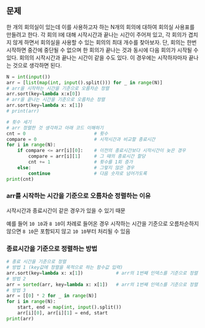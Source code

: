 ## 문제

한 개의 회의실이 있는데 이를 사용하고자 하는 N개의 회의에 대하여 회의실 사용표를 만들려고 한다. 각 회의 I에 대해 시작시간과 끝나는 시간이 주어져 있고, 각 회의가 겹치지 않게 하면서 회의실을 사용할 수 있는 회의의 최대 개수를 찾아보자. 단, 회의는 한번 시작하면 중간에 중단될 수 없으며 한 회의가 끝나는 것과 동시에 다음 회의가 시작될 수 있다. 회의의 시작시간과 끝나는 시간이 같을 수도 있다. 이 경우에는 시작하자마자 끝나는 것으로 생각하면 된다.

```python
N = int(input())
arr = [list(map(int, input().split())) for _ in range(N)]
# arr을 시작하는 시간을 기준으로 오름차순 정렬
arr.sort(key=lambda x:x[0])
# arr을 끝나는 시간을 기준으로 오름차순 정렬
arr.sort(key=lambda x: x[1])
# print(arr)

# 횟수 세기
# arr 정렬한 것 생각하고 아래 코드 이해하기
cnt = 0                         # 횟수
compare = 0                     # 시작시간과 비교할 종료시간
for i in range(N):
    if compare <= arr[i][0]:    # 이전의 종료시간보다 시작시간이 늦은 경우
        compare = arr[i][1]     # 그 때의 종료시간 할당
        cnt += 1                # 횟수를 1회 증가
    else:                       # 그렇지 않은 경우
        continue                # 다음 숫자로 넘어가도록
print(cnt)
```

### arr를 시작하는 시간을 기준으로 오름차순 정렬하는 이유

시작시간과 종료시간이 같은 경우가 있을 수 있기 때문

예를 들어 `10 10`과 `8 10`이 차례로 들어온 경우 시작하는 시간을 기준으로 오름차순하지 않으면 `8 10`은 포함되지 않고 `10 10`부터 처리될 수 있음

### 종료시간을 기준으로 정렬하는 방법

```python
# 종료 시간을 기준으로 정렬
# 방법 1 (key값에 정렬을 목적으로 하는 함수값 입력)
arr.sort(key=lambda x: x[1])            # arr의 1번째 인덱스를 기준으로 정렬
# 방법 2
arr = sorted(arr, key=lambda x: x[1])   # arr의 1번째 인덱스를 기준으로 정렬
# 방법 3
arr = [[0] * 2 for _ in range(N)]
for i in range(N):
    start, end = map(int, input().split())
    arr[i][0], arr[i][1] = end, start
print(arr)
```